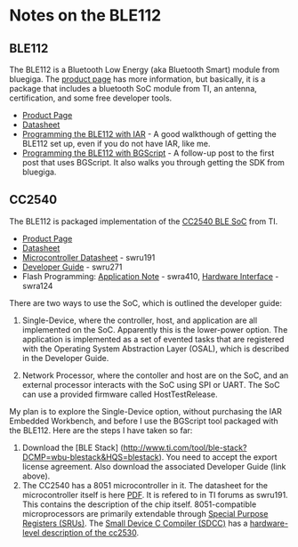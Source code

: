 # Notes on the BLE112 #

## BLE112 ##
The BLE112 is a Bluetooth Low Energy (aka Bluetooth Smart) module from bluegiga. The [product page](http://www.bluegiga.com/en-US/products/bluetooth-4.0-modules/ble112-bluetooth--smart-module/) has more information, but basically, it is a package that includes a bluetooth SoC module from TI, an antenna, certification, and some free developer tools.

*  [Product Page](http://www.bluegiga.com/en-US/products/bluetooth-4.0-modules/ble112-bluetooth--smart-module/)
*  [Datasheet](https://www.bluetooth.org/tpg/RefNotes/BLE112_Datasheet1.pdf)
*  [Programming the BLE112 with IAR](http://blog.bluetooth-smart.com/2012/09/11/programming-the-ble112-with-c-code-using-iar/) - A good walkthough of getting the BLE112 set up, even if you do not have IAR, like me.
*  [Programming the BLE112 with BGScript](http://blog.bluetooth-smart.com/2012/09/16/programming-the-ble112-using-bgscript/) - A follow-up post to the first post that uses BGScript.  It also walks you through getting the SDK from bluegiga.

## CC2540 ##


The BLE112 is packaged implementation of the [CC2540 BLE SoC](http://www.ti.com/product/cc2540) from TI.

*  [Product Page](http://www.ti.com/product/cc2540)
*  [Datasheet](http://www.ti.com/lit/ds/symlink/cc2540.pdf)
*  [Microcontroller Datasheet](http://www.ti.com/lit/swru191) - swru191
*  [Developer Guide](http://www.ti.com/lit/swru271) - swru271
*  Flash Programming: [Application Note](http://www.ti.com/lit/swra410) - swra410, [Hardware Interface](http://www.ti.com/lit/swra124) - swra124

There are two ways to use the SoC, which is outlined the developer guide:

1.  Single-Device, where the controller, host, and application are all implemented on the SoC.  Apparently this is the lower-power option.  The application is implemented as a set of evented tasks that are registered with the Operating System Abstraction Layer (OSAL), which is described in the Developer Guide.

2.  Network Processor, where the contoller and host are on the SoC, and an external processor interacts with the SoC using SPI or UART.  The SoC can use a provided firmware called HostTestRelease.

My plan is to explore the Single-Device option, without purchasing the IAR Embedded Workbench, and before I use the BGScript tool packaged with the BLE112.  Here are the steps I have taken so far:

1.  Download the [BLE Stack] (http://www.ti.com/tool/ble-stack?DCMP=wbu-blestack&HQS=blestack).  You need to accept the export license agreement.  Also download the associated Developer Guide (link above).
2.  The CC2540 has a 8051 microcontroller in it.  The datasheet for the microcontroller itself is here [PDF](http://www.ti.com/lit/swru191). It is refered to in TI forums as swru191.  This contains the description of the chip itself.  8051-compatible microprocessors are primarily extendable through [Special Purpose Registers (SRUs)](http://www.8052.com/tutsfr.phtml).  The [Small Device C Compiler (SDCC)](http://sdcc.sourceforge.net/) has a [hardware-level description of the cc2530](http://sourceforge.net/p/sdcc/code/HEAD/tree/trunk/sdcc/device/include/mcs51/cc2530.h). 
